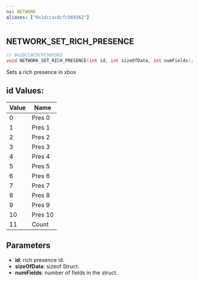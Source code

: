 ```yaml
---
ns: NETWORK
aliases: ["0x1dccacdcfc569362"]
---
```

## NETWORK_SET_RICH_PRESENCE

```c
// 0x1DCCACDCFC569362
void NETWORK_SET_RICH_PRESENCE(int id, int sizeOfData, int numFields);
```

Sets a rich presence in xbox

## id Values:
| Value | Name |
| --- | --- |
| 0 | Pres 0 |
| 1 | Pres 1 |
| 2 | Pres 2 |
| 3 | Pres 3 |
| 4 | Pres 4 |
| 5 | Pres 5 |
| 6 | Pres 6 |
| 7 | Pres 7 |
| 8 | Pres 8 |
| 9 | Pres 9 |
| 10 | Pres 10 |
| 11 | Count |


## Parameters
* **id**: rich presence id.
* **sizeOfData**: sizeof Struct.
* **numFields**: number of fields in the struct.
